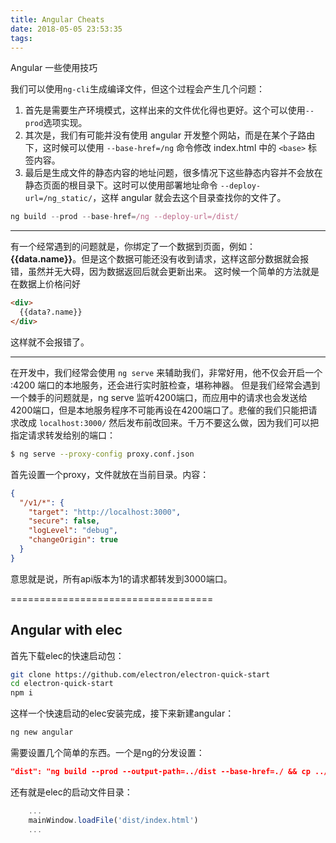 ```yaml
---
title: Angular Cheats
date: 2018-05-05 23:53:35
tags:
---
```


Angular 一些使用技巧

<!-- more -->

我们可以使用`ng-cli`生成编译文件，但这个过程会产生几个问题：

1. 首先是需要生产环境模式，这样出来的文件优化得也更好。这个可以使用`--prod`选项实现。
2. 其次是，我们有可能并没有使用 angular 开发整个网站，而是在某个子路由下，这时候可以使用 `--base-href=/ng` 命令修改 index.html 中的 `<base>` 标签内容。
3. 最后是生成文件的静态内容的地址问题，很多情况下这些静态内容并不会放在静态页面的根目录下。这时可以使用部署地址命令 `--deploy-url=/ng_static/`，这样 angular 就会去这个目录查找你的文件了。

```js
ng build --prod --base-href=/ng --deploy-url=/dist/
```

-------------

有一个经常遇到的问题就是，你绑定了一个数据到页面，例如：__{{data.name}}__。但是这个数据可能还没有收到请求，这样这部分数据就会报错，虽然并无大碍，因为数据返回后就会更新出来。
这时候一个简单的方法就是在数据上价格问好

```html
<div>
  {{data?.name}}
</div>
```

这样就不会报错了。

-------------

在开发中，我们经常会使用 `ng serve` 来辅助我们，非常好用，他不仅会开启一个 :4200 端口的本地服务，还会进行实时脏检查，堪称神器。
但是我们经常会遇到一个棘手的问题就是，ng serve 监听4200端口，而应用中的请求也会发送给4200端口，但是本地服务程序不可能再设在4200端口了。悲催的我们只能把请求改成 `localhost:3000/` 然后发布前改回来。千万不要这么做，因为我们可以把指定请求转发给别的端口：

```bash
$ ng serve --proxy-config proxy.conf.json
```

首先设置一个proxy，文件就放在当前目录。内容：

```json
{
  "/v1/*": {
    "target": "http://localhost:3000",
    "secure": false,
    "logLevel": "debug",
    "changeOrigin": true
  }
}
```

意思就是说，所有api版本为1的请求都转发到3000端口。


===================================

## Angular with elec ##

首先下载elec的快速启动包：

```bash
git clone https://github.com/electron/electron-quick-start
cd electron-quick-start
npm i
```

这样一个快速启动的elec安装完成，接下来新建angular：

```bash
ng new angular
```

需要设置几个简单的东西。一个是ng的分发设置：

```json
"dist": "ng build --prod --output-path=../dist --base-href=./ && cp ../dist/index.html ../"
```

还有就是elec的启动文件目录：

```js
    ...
    mainWindow.loadFile('dist/index.html')
    ...
```